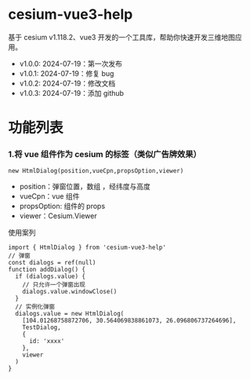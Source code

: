 # cesium-vue3-help

基于 cesium v1.118.2、vue3 开发的一个工具库，帮助你快速开发三维地图应用。

- v1.0.0: 2024-07-19：第一次发布
- v1.0.1: 2024-07-19：修复 bug
- v1.0.2: 2024-07-19：修改文档
- v1.0.3: 2024-07-19：添加 github

# 功能列表

### 1.将 vue 组件作为 cesium 的标签（类似广告牌效果）

```
new HtmlDialog(position,vueCpn,propsOption,viewer)
```

- position：弹窗位置，数组 ，经纬度与高度
- vueCpn：vue 组件
- propsOption: 组件的 props
- viewer：Cesium.Viewer

使用案列

```
import { HtmlDialog } from 'cesium-vue3-help'
// 弹窗
const dialogs = ref(null)
function addDialog() {
  if (dialogs.value) {
    // 只允许一个弹窗出现
    dialogs.value.windowClose()
  }
  // 实例化弹窗
  dialogs.value = new HtmlDialog(
    [104.01268758872706, 30.564069838861073, 26.096806737264696],
    TestDialog,
    {
      id: 'xxxx'
    },
    viewer
  )
}
```
